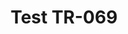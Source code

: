 ---
title: "Test TR-069"
draft: false
# page title background image
bg_image: "images/backgrounds/page-title.jpg"
# meta description
description : " "
---